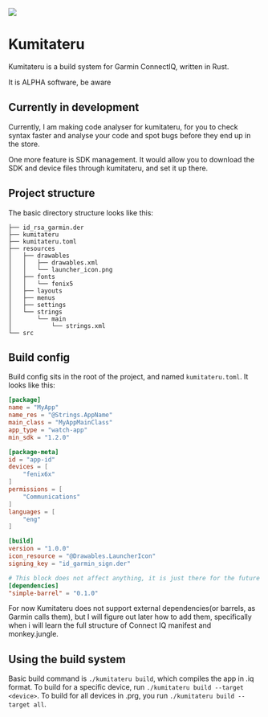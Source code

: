 ![](https://github.com/ggoraa/kumitateru/actions/workflows/rust.yml/badge.svg)
# Kumitateru
Kumitateru is a build system for Garmin ConnectIQ, written in Rust.

It is ALPHA software, be aware

## Currently in development
Currently, I am making code analyser for kumitateru, for you to check syntax
faster and analyse your code and spot bugs before they end up in the store.

One more feature is SDK management. It would allow you to download
the SDK and device files through kumitateru, and set it up there.

## Project structure

The basic directory structure looks like this:
```
├── id_rsa_garmin.der
├── kumitateru
├── kumitateru.toml
├── resources
│   ├── drawables
│   │   ├── drawables.xml
│   │   └── launcher_icon.png
│   ├── fonts
│   │   └── fenix5
│   ├── layouts
│   ├── menus
│   ├── settings
│   └── strings
│       └── main
│           └── strings.xml
└── src
```

## Build config
Build config sits in the root of the project, and named `kumitateru.toml`. It looks like this:

```toml
[package]
name = "MyApp"
name_res = "@Strings.AppName"
main_class = "MyAppMainClass"
app_type = "watch-app"
min_sdk = "1.2.0"

[package-meta]
id = "app-id"
devices = [
    "fenix6x"
]
permissions = [
    "Communications"
]
languages = [
    "eng"
]

[build]
version = "1.0.0"
icon_resource = "@Drawables.LauncherIcon"
signing_key = "id_garmin_sign.der"

# This block does not affect anything, it is just there for the future
[dependencies]
"simple-barrel" = "0.1.0"
```

For now Kumitateru does not support external dependencies(or barrels, as Garmin calls them),
but I will figure out later how to add them, specifically when i will learn the full structure
of Connect IQ manifest and monkey.jungle. 

## Using the build system
Basic build command is `./kumitateru build`, which compiles the app in .iq format. To build
for a specific device, run `./kumitateru build --target <device>`. To build for all devices
in .prg, you run `./kumitateru build --target all`.
